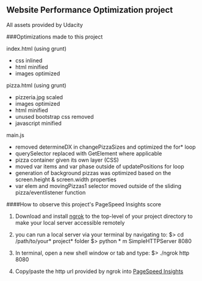 ## Website Performance Optimization project
All assets provided by Udacity

###Optimizations made to this project

index.html (using grunt)
* css inlined
* html minified
* images optimized

pizza.html (using grunt)
* pizzeria.jpg scaled
* images optimized
* html minified
* unused bootstrap css removed
* javascript minified

main.js
* removed determineDX in changePizzaSizes and optimized the for* loop
* querySelector replaced with GetElement where applicable
* pizza container given its own layer (CSS)
* moved var items and var phase outside of updatePositions for loop
* generation of background pizzas was optimized based on the screen.height & screen.width properties
* var elem and movingPizzas1 selector moved outside of the sliding pizza/eventlistener function


####How to observe this project's PageSpeed Insights score
1. Download and install [ngrok](https://ngrok.com/) to the top-level of your project directory to make your local server accessible remotely
2. you can run a local server via your terminal by navigating to:
	$> cd /path/to/your* project* folder
	$> python * m SimpleHTTPServer 8080

3. In terminal, open a new shell window or tab and type: 
	$> ./ngrok http 8080 

4. Copy/paste the http url provided by ngrok into [PageSpeed Insights](https://developers.google.com/speed/pagespeed/insights/)




